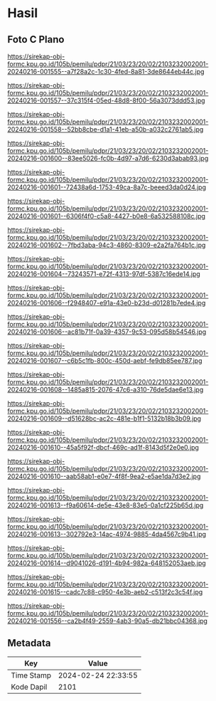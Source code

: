 # Hasil

## Foto C Plano

https://sirekap-obj-formc.kpu.go.id/105b/pemilu/pdpr/21/03/23/20/02/2103232002001-20240216-001555--a7f28a2c-1c30-4fed-8a81-3de8644eb44c.jpg

https://sirekap-obj-formc.kpu.go.id/105b/pemilu/pdpr/21/03/23/20/02/2103232002001-20240216-001557--37c315f4-05ed-48d8-8f00-56a3073ddd53.jpg

https://sirekap-obj-formc.kpu.go.id/105b/pemilu/pdpr/21/03/23/20/02/2103232002001-20240216-001558--52bb8cbe-d1a1-41eb-a50b-a032c2761ab5.jpg

https://sirekap-obj-formc.kpu.go.id/105b/pemilu/pdpr/21/03/23/20/02/2103232002001-20240216-001600--83ee5026-fc0b-4d97-a7d6-6230d3abab93.jpg

https://sirekap-obj-formc.kpu.go.id/105b/pemilu/pdpr/21/03/23/20/02/2103232002001-20240216-001601--72438a6d-1753-49ca-8a7c-beeed3da0d24.jpg

https://sirekap-obj-formc.kpu.go.id/105b/pemilu/pdpr/21/03/23/20/02/2103232002001-20240216-001601--6306f4f0-c5a8-4427-b0e8-6a532588108c.jpg

https://sirekap-obj-formc.kpu.go.id/105b/pemilu/pdpr/21/03/23/20/02/2103232002001-20240216-001602--7fbd3aba-94c3-4860-8309-e2a2fa764b1c.jpg

https://sirekap-obj-formc.kpu.go.id/105b/pemilu/pdpr/21/03/23/20/02/2103232002001-20240216-001604--73243571-e72f-4313-97df-5387c16ede14.jpg

https://sirekap-obj-formc.kpu.go.id/105b/pemilu/pdpr/21/03/23/20/02/2103232002001-20240216-001606--f2948407-e91a-43e0-b23d-d01281b7ede4.jpg

https://sirekap-obj-formc.kpu.go.id/105b/pemilu/pdpr/21/03/23/20/02/2103232002001-20240216-001606--ac81b71f-0a39-4357-9c53-095d58b54546.jpg

https://sirekap-obj-formc.kpu.go.id/105b/pemilu/pdpr/21/03/23/20/02/2103232002001-20240216-001607--c6b5c1fb-800c-450d-aebf-fe9db85ee787.jpg

https://sirekap-obj-formc.kpu.go.id/105b/pemilu/pdpr/21/03/23/20/02/2103232002001-20240216-001608--1485a815-2076-47c6-a310-76de5dae6e13.jpg

https://sirekap-obj-formc.kpu.go.id/105b/pemilu/pdpr/21/03/23/20/02/2103232002001-20240216-001609--d51628bc-ac2c-481e-b1f1-5132b18b3b09.jpg

https://sirekap-obj-formc.kpu.go.id/105b/pemilu/pdpr/21/03/23/20/02/2103232002001-20240216-001610--45a5f92f-dbcf-469c-ad1f-8143d5f2e0e0.jpg

https://sirekap-obj-formc.kpu.go.id/105b/pemilu/pdpr/21/03/23/20/02/2103232002001-20240216-001610--aab58ab1-e0e7-4f8f-9ea2-e5ae1da7d3e2.jpg

https://sirekap-obj-formc.kpu.go.id/105b/pemilu/pdpr/21/03/23/20/02/2103232002001-20240216-001613--f9a60614-de5e-43e8-83e5-0a1cf225b65d.jpg

https://sirekap-obj-formc.kpu.go.id/105b/pemilu/pdpr/21/03/23/20/02/2103232002001-20240216-001613--302792e3-14ac-4974-9885-4da4567c9b41.jpg

https://sirekap-obj-formc.kpu.go.id/105b/pemilu/pdpr/21/03/23/20/02/2103232002001-20240216-001614--d9041026-d191-4b94-982a-648152053aeb.jpg

https://sirekap-obj-formc.kpu.go.id/105b/pemilu/pdpr/21/03/23/20/02/2103232002001-20240216-001615--cadc7c88-c950-4e3b-aeb2-c513f2c3c54f.jpg

https://sirekap-obj-formc.kpu.go.id/105b/pemilu/pdpr/21/03/23/20/02/2103232002001-20240216-001556--ca2b4f49-2559-4ab3-90a5-db21bbc04368.jpg


## Metadata

| Key        | Value               |
| ---------- | ------------------- |
| Time Stamp | 2024-02-24 22:33:55 |
| Kode Dapil | 2101                |



